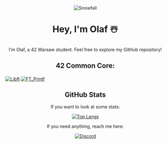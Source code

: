 <div align="center">
  <img src="https://github.com/0h-laugh/assets/raw/main/pure-css-snow-animation.gif" alt="Snowfall">
</div>

# <p align="center">Hey, I'm Olaf ☃️</p>

<p align="center">I'm Olaf, a 42 Warsaw student. Feel free to explore my GitHub repository!</p>

## <p align="center">42 Common Core:</p>

[![Libft](https://img.shields.io/badge/Libft-Repository-blue)](https://github.com/0h-laugh/libft)
[![FT_Printf](https://img.shields.io/badge/FT_Printf-Repository-green)](https://github.com/0h-laugh/ft_printf)

<div align="center">
  
## GitHub Stats

<p align="center">If you want to look at some stats:</p>
  
[![Top Langs](https://github-readme-stats.vercel.app/api/top-langs/?username=0h-laugh&layout=compact)](https://github.com/0h-laugh)

If you need anything, reach me here:

[![Discord](https://img.shields.io/badge/Discord-YourDiscordTag-9cf)](https://discordapp.com/users/YourDiscordID)
</div>
